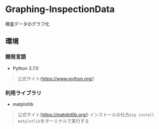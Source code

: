 # Graphing-InspectionData
検査データのグラフ化
## 環境
### 開発言語
- Python 3.7.0
> 公式サイト(https://www.python.org/)
### 利用ライブラリ
- matplotlib
> 公式サイト(https://matplotlib.org/) 
> インストールの仕方`pip install matplotlib`をターミナルで実行する 
